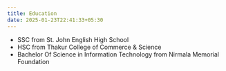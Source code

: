 ```yaml
---
title: Education
date: 2025-01-23T22:41:33+05:30
---
```


- SSC from St. John English High School
- HSC from Thakur College of Commerce & Science
- Bachelor Of Science in Information Technology from Nirmala Memorial Foundation
